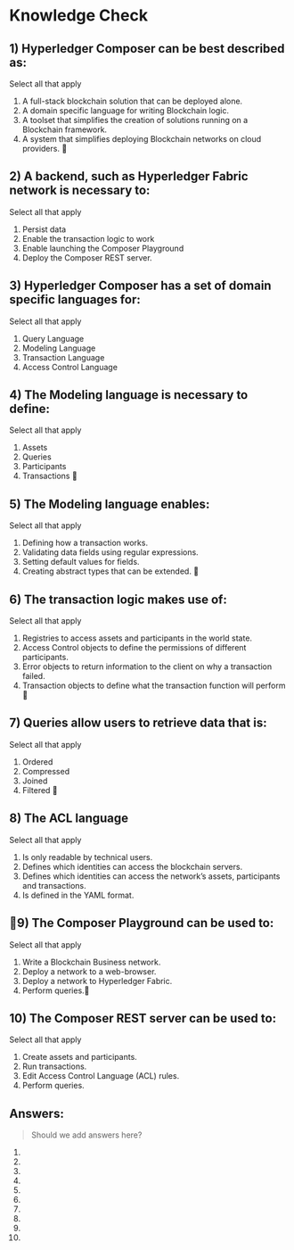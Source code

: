 # Knowledge Check

## 1) Hyperledger Composer can be best described as:

Select all that apply

1. A full-stack blockchain solution that can be deployed alone.
2. A domain specific language for writing Blockchain logic.
3. A toolset that simplifies the creation of solutions running on a Blockchain framework.
4. A system that simplifies deploying Blockchain networks on cloud providers.

## 2) A backend, such as Hyperledger Fabric network is necessary to:

Select all that apply

1. Persist data
2. Enable the transaction logic to work
3. Enable launching the Composer Playground
4. Deploy the Composer REST server.


## 3) Hyperledger Composer has a set of domain specific languages for:

Select all that apply

1. Query Language
2. Modeling Language
3. Transaction Language
4. Access Control Language




## 4) The Modeling language is necessary to define:

Select all that apply

1. Assets
2. Queries
3. Participants
4. Transactions

## 5) The Modeling language enables:

Select all that apply

1. Defining how a transaction works.
2. Validating data fields using regular expressions.
3. Setting default values for fields.
4. Creating abstract types that can be extended.

## 6) The transaction logic makes use of:

Select all that apply

1. Registries to access assets and participants in the world state.
2. Access Control objects to define the permissions of different participants.
3. Error objects to return information to the client on why a transaction failed.
4. Transaction objects to define what the transaction function will perform

## 7) Queries allow users to retrieve data that is:

Select all that apply

1. Ordered
2. Compressed
3. Joined
4. Filtered 

## 8) The ACL language

Select all that apply

1. Is only readable by technical users.
2. Defines which identities can access the blockchain servers.
3. Defines which identities can access the network’s assets, participants and transactions.
4. Is defined in the YAML format.

## 9) The Composer Playground can be used to:

Select all that apply

1. Write a Blockchain Business network.
2. Deploy a network to a web-browser. 
3. Deploy a network to Hyperledger Fabric.
4. Perform queries.

## 10) The Composer REST server can be used to:

Select all that apply

1. Create assets and participants.
2. Run transactions.
3. Edit Access Control Language (ACL) rules.
4. Perform queries.

## Answers:

> Should we add answers here?

1.
2.
3.
4.
5.
6.
7.
8.
9.
10.

